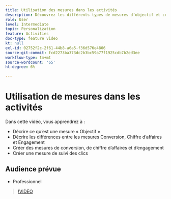 ```yaml
---
title: Utilisation des mesures dans les activités
description: Découvrez les différents types de mesures d’objectif et comment les utiliser pour mesurer les performances de votre activité.
role: User
level: Intermediate
topic: Personalization
feature: Activities
doc-type: feature video
kt: null
exl-id: 02752f2c-2f61-44b8-a6a5-f36d576e4806
source-git-commit: fcd2273ba373dc2b3bc59a77f1925cdb7b2ed3ee
workflow-type: tm+mt
source-wordcount: '65'
ht-degree: 6%

---
```


# Utilisation de mesures dans les activités

Dans cette vidéo, vous apprendrez à :

* Décrire ce qu’est une mesure « Objectif »
* Décrire les différences entre les mesures Conversion, Chiffre d’affaires et Engagement
* Créer des mesures de conversion, de chiffre d’affaires et d’engagement
* Créer une mesure de suivi des clics

## Audience prévue

* Professionnel

>[!VIDEO](https://video.tv.adobe.com/v/17380/?quality=12)
